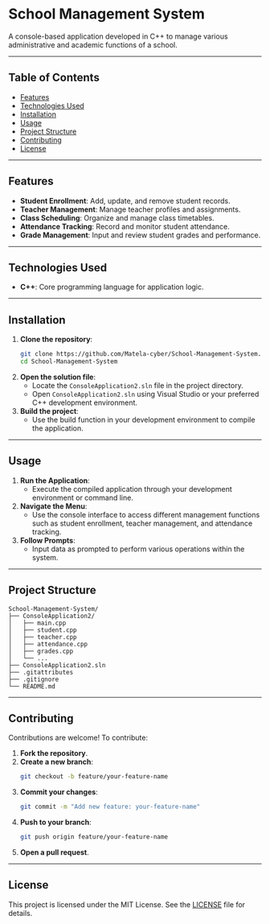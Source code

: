 # School Management System

A console-based application developed in C++ to manage various administrative and academic functions of a school.

---

## Table of Contents

- [Features](#features)
- [Technologies Used](#technologies-used)
- [Installation](#installation)
- [Usage](#usage)
- [Project Structure](#project-structure)
- [Contributing](#contributing)
- [License](#license)

---

## Features

- **Student Enrollment**: Add, update, and remove student records.
- **Teacher Management**: Manage teacher profiles and assignments.
- **Class Scheduling**: Organize and manage class timetables.
- **Attendance Tracking**: Record and monitor student attendance.
- **Grade Management**: Input and review student grades and performance.

---

## Technologies Used

- **C++**: Core programming language for application logic.

---

## Installation

1. **Clone the repository**:
   ```bash
   git clone https://github.com/Matela-cyber/School-Management-System.git
   cd School-Management-System
   ```
2. **Open the solution file**:
   - Locate the `ConsoleApplication2.sln` file in the project directory.
   - Open `ConsoleApplication2.sln` using Visual Studio or your preferred C++ development environment.
3. **Build the project**:
   - Use the build function in your development environment to compile the application.

---

## Usage

1. **Run the Application**:
   - Execute the compiled application through your development environment or command line.
2. **Navigate the Menu**:
   - Use the console interface to access different management functions such as student enrollment, teacher management, and attendance tracking.
3. **Follow Prompts**:
   - Input data as prompted to perform various operations within the system.

---

## Project Structure

```plaintext
School-Management-System/
├── ConsoleApplication2/
│   ├── main.cpp
│   ├── student.cpp
│   ├── teacher.cpp
│   ├── attendance.cpp
│   ├── grades.cpp
│   └── ...
├── ConsoleApplication2.sln
├── .gitattributes
├── .gitignore
└── README.md
```

---

## Contributing

Contributions are welcome! To contribute:

1. **Fork the repository**.
2. **Create a new branch**:
   ```bash
   git checkout -b feature/your-feature-name
   ```
3. **Commit your changes**:
   ```bash
   git commit -m "Add new feature: your-feature-name"
   ```
4. **Push to your branch**:
   ```bash
   git push origin feature/your-feature-name
   ```
5. **Open a pull request**.

---

## License

This project is licensed under the MIT License. See the [LICENSE](LICENSE) file for details.



 
